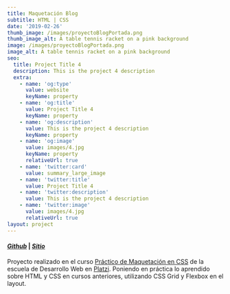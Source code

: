 ```yaml
---
title: Maquetación Blog
subtitle: HTML | CSS
date: '2019-02-26'
thumb_image: /images/proyectoBlogPortada.png
thumb_image_alt: A table tennis racket on a pink background
image: /images/proyectoBlogPortada.png
image_alt: A table tennis racket on a pink background
seo:
  title: Project Title 4
  description: This is the project 4 description
  extra:
    - name: 'og:type'
      value: website
      keyName: property
    - name: 'og:title'
      value: Project Title 4
      keyName: property
    - name: 'og:description'
      value: This is the project 4 description
      keyName: property
    - name: 'og:image'
      value: images/4.jpg
      keyName: property
      relativeUrl: true
    - name: 'twitter:card'
      value: summary_large_image
    - name: 'twitter:title'
      value: Project Title 4
    - name: 'twitter:description'
      value: This is the project 4 description
    - name: 'twitter:image'
      value: images/4.jpg
      relativeUrl: true
layout: project
---
```

#### [***Github***](https://github.com/andiparodi/Maquetacion-Blog) | [***Sitio***](https://andiproyecto4.netlify.app/)

Proyecto realizado en el curso [Práctico de Maquetación en CSS](https://platzi.com/clases/practico-css/) de la escuela de Desarrollo Web en [Platzi](https://platzi.com/home). Poniendo en práctica lo aprendido sobre HTML y CSS en cursos anteriores, utilizando CSS Grid y Flexbox en el layout.
